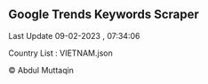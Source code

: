 

## Google Trends Keywords Scraper 
 
Last Update 09-02-2023 , 07:34:06

Country List :
VIETNAM.json



© Abdul Muttaqin 

